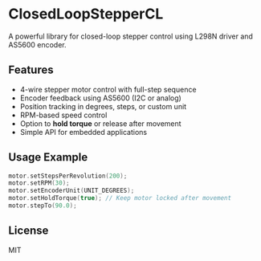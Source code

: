 # ClosedLoopStepperCL

A powerful library for closed-loop stepper control using L298N driver and AS5600 encoder.

## Features
- 4-wire stepper motor control with full-step sequence
- Encoder feedback using AS5600 (I2C or analog)
- Position tracking in degrees, steps, or custom unit
- RPM-based speed control
- Option to **hold torque** or release after movement
- Simple API for embedded applications

## Usage Example

```cpp
motor.setStepsPerRevolution(200);
motor.setRPM(30);
motor.setEncoderUnit(UNIT_DEGREES);
motor.setHoldTorque(true); // Keep motor locked after movement
motor.stepTo(90.0);
```

## License
MIT
